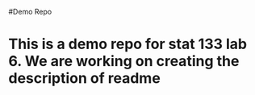 #Demo Repo
# This is a demo repo for stat 133 lab 6. We are working on creating the description of readme
